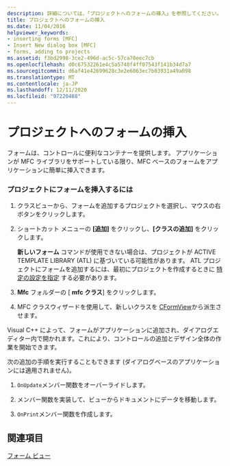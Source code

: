 ```yaml
---
description: 詳細については、「プロジェクトへのフォームの挿入」を参照してください。
title: プロジェクトへのフォームの挿入
ms.date: 11/04/2016
helpviewer_keywords:
- inserting forms [MFC]
- Insert New dialog box [MFC]
- forms, adding to projects
ms.assetid: f3bd2998-3ce2-496d-ac5c-57ca70eec7cb
ms.openlocfilehash: d0c67532261e4c5a5740f4ff07543f141b34d7a7
ms.sourcegitcommit: d6af41e42699628c3e2e6063ec7b03931a49a098
ms.translationtype: MT
ms.contentlocale: ja-JP
ms.lasthandoff: 12/11/2020
ms.locfileid: "97220488"
---
```

# <a name="inserting-a-form-into-a-project"></a>プロジェクトへのフォームの挿入

フォームは、コントロールに便利なコンテナーを提供します。 アプリケーションが MFC ライブラリをサポートしている限り、MFC ベースのフォームをアプリケーションに簡単に挿入できます。

### <a name="to-insert-a-form-into-your-project"></a>プロジェクトにフォームを挿入するには

1. クラスビューから、フォームを追加するプロジェクトを選択し、マウスの右ボタンをクリックします。

1. ショートカット メニューの **[追加]** をクリックし、**[クラスの追加]** をクリックします。

   **新しいフォーム** コマンドが使用できない場合は、プロジェクトが ACTIVE TEMPLATE LIBRARY (ATL) に基づいている可能性があります。 ATL プロジェクトにフォームを追加するには、最初にプロジェクトを作成するときに [特定の設定を指定](../atl/reference/application-settings-atl-project-wizard.md) する必要があります。

1. **Mfc** フォルダーの [ **mfc クラス**] をクリックします。

1. MFC クラスウィザードを使用して、新しいクラスを [CFormView](reference/cformview-class.md)から派生させます。

Visual C++ によって、フォームがアプリケーションに追加され、ダイアログエディター内で開かれます。これにより、コントロールの追加とデザイン全体の作業を開始できます。

次の追加の手順を実行することもできます (ダイアログベースのアプリケーションには適用されません)。

1. `OnUpdate`メンバー関数をオーバーライドします。

1. メンバー関数を実装して、ビューからドキュメントにデータを移動します。

1. `OnPrint`メンバー関数を作成します。

## <a name="see-also"></a>関連項目

[フォーム ビュー](form-views-mfc.md)
